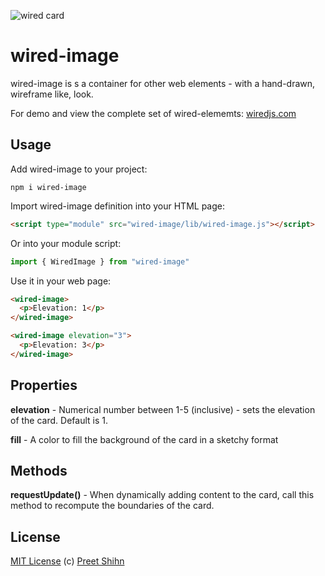 ![wired card](https://wiredjs.github.io/wired-elements/images/card.png)

# wired-image

wired-image is s a container for other web elements - with a hand-drawn, wireframe like, look.

For demo and view the complete set of wired-elememts: [wiredjs.com](http://wiredjs.com/)

## Usage

Add wired-image to your project:
```
npm i wired-image
```
Import wired-image definition into your HTML page:
```html
<script type="module" src="wired-image/lib/wired-image.js"></script>
```
Or into your module script:
```javascript
import { WiredImage } from "wired-image"
```

Use it in your web page:
```html
<wired-image>
  <p>Elevation: 1</p>
</wired-image>

<wired-image elevation="3">
  <p>Elevation: 3</p>
</wired-image>
```

## Properties

**elevation** - Numerical number between 1-5 (inclusive) - sets the elevation of the card. Default is 1.

**fill** - A color to fill the background of the card in a sketchy format

## Methods

**requestUpdate()** - When dynamically adding content to the card, call this method to recompute the boundaries of the card. 

## License
[MIT License](https://github.com/wiredjs/wired-elements/blob/master/LICENSE) (c) [Preet Shihn](https://twitter.com/preetster)